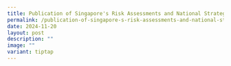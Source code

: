 ```yaml
---
title: Publication of Singapore's Risk Assessments and National Strategies
permalink: /publication-of-singapore-s-risk-assessments-and-national-strategies/
date: 2024-11-20
layout: post
description: ""
image: ""
variant: tiptap
---
```

<p></p>